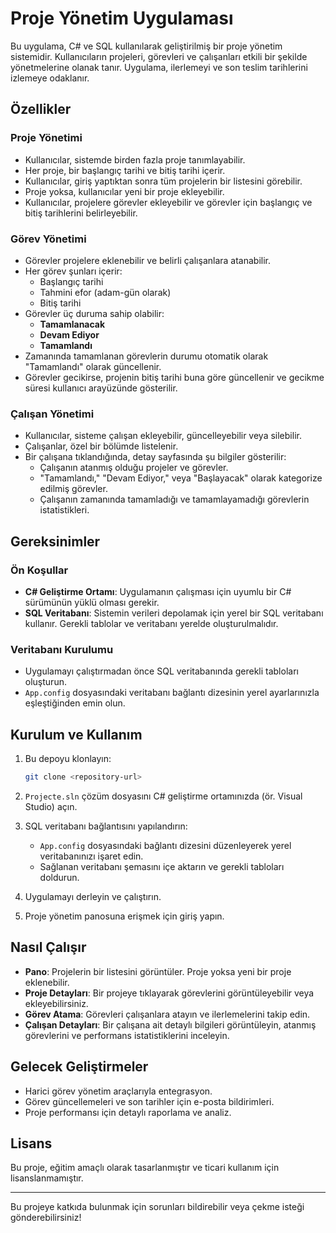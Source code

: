 # Proje Yönetim Uygulaması

Bu uygulama, C# ve SQL kullanılarak geliştirilmiş bir proje yönetim sistemidir. Kullanıcıların projeleri, görevleri ve çalışanları etkili bir şekilde yönetmelerine olanak tanır. Uygulama, ilerlemeyi ve son teslim tarihlerini izlemeye odaklanır.

## Özellikler

### Proje Yönetimi
- Kullanıcılar, sistemde birden fazla proje tanımlayabilir.
- Her proje, bir başlangıç tarihi ve bitiş tarihi içerir.
- Kullanıcılar, giriş yaptıktan sonra tüm projelerin bir listesini görebilir.
- Proje yoksa, kullanıcılar yeni bir proje ekleyebilir.
- Kullanıcılar, projelere görevler ekleyebilir ve görevler için başlangıç ve bitiş tarihlerini belirleyebilir.

### Görev Yönetimi
- Görevler projelere eklenebilir ve belirli çalışanlara atanabilir.
- Her görev şunları içerir:
  - Başlangıç tarihi
  - Tahmini efor (adam-gün olarak)
  - Bitiş tarihi
- Görevler üç duruma sahip olabilir:
  - **Tamamlanacak**
  - **Devam Ediyor**
  - **Tamamlandı**
- Zamanında tamamlanan görevlerin durumu otomatik olarak "Tamamlandı" olarak güncellenir.
- Görevler gecikirse, projenin bitiş tarihi buna göre güncellenir ve gecikme süresi kullanıcı arayüzünde gösterilir.

### Çalışan Yönetimi
- Kullanıcılar, sisteme çalışan ekleyebilir, güncelleyebilir veya silebilir.
- Çalışanlar, özel bir bölümde listelenir.
- Bir çalışana tıklandığında, detay sayfasında şu bilgiler gösterilir:
  - Çalışanın atanmış olduğu projeler ve görevler.
  - "Tamamlandı," "Devam Ediyor," veya "Başlayacak" olarak kategorize edilmiş görevler.
  - Çalışanın zamanında tamamladığı ve tamamlayamadığı görevlerin istatistikleri.

## Gereksinimler

### Ön Koşullar
- **C# Geliştirme Ortamı**: Uygulamanın çalışması için uyumlu bir C# sürümünün yüklü olması gerekir.
- **SQL Veritabanı**: Sistemin verileri depolamak için yerel bir SQL veritabanı kullanır. Gerekli tablolar ve veritabanı yerelde oluşturulmalıdır.

### Veritabanı Kurulumu
- Uygulamayı çalıştırmadan önce SQL veritabanında gerekli tabloları oluşturun.
- `App.config` dosyasındaki veritabanı bağlantı dizesinin yerel ayarlarınızla eşleştiğinden emin olun.

## Kurulum ve Kullanım

1. Bu depoyu klonlayın:
   ```bash
   git clone <repository-url>
   ```

2. `Projecte.sln` çözüm dosyasını C# geliştirme ortamınızda (ör. Visual Studio) açın.

3. SQL veritabanı bağlantısını yapılandırın:
   - `App.config` dosyasındaki bağlantı dizesini düzenleyerek yerel veritabanınızı işaret edin.
   - Sağlanan veritabanı şemasını içe aktarın ve gerekli tabloları doldurun.

4. Uygulamayı derleyin ve çalıştırın.

5. Proje yönetim panosuna erişmek için giriş yapın.

## Nasıl Çalışır

- **Pano**: Projelerin bir listesini görüntüler. Proje yoksa yeni bir proje eklenebilir.
- **Proje Detayları**: Bir projeye tıklayarak görevlerini görüntüleyebilir veya ekleyebilirsiniz.
- **Görev Atama**: Görevleri çalışanlara atayın ve ilerlemelerini takip edin.
- **Çalışan Detayları**: Bir çalışana ait detaylı bilgileri görüntüleyin, atanmış görevlerini ve performans istatistiklerini inceleyin.

## Gelecek Geliştirmeler
- Harici görev yönetim araçlarıyla entegrasyon.
- Görev güncellemeleri ve son tarihler için e-posta bildirimleri.
- Proje performansı için detaylı raporlama ve analiz.

## Lisans
Bu proje, eğitim amaçlı olarak tasarlanmıştır ve ticari kullanım için lisanslanmamıştır.

---

Bu projeye katkıda bulunmak için sorunları bildirebilir veya çekme isteği gönderebilirsiniz!
